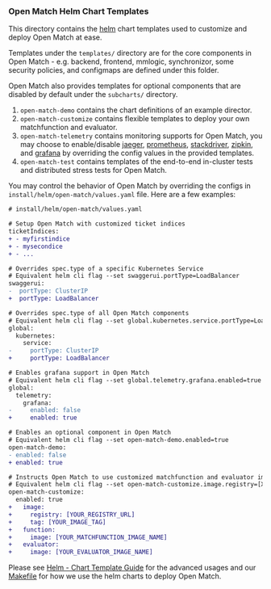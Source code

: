 ### Open Match Helm Chart Templates
This directory contains the [helm](https://helm.sh/ "helm") chart templates used to customize and deploy Open Match at ease.

Templates under the `templates/` directory are for the core components in Open Match - e.g. backend, frontend, mmlogic, synchronizor, some security policies, and configmaps are defined under this folder.

Open Match also provides templates for optional components that are disabled by default under the `subcharts/` directory.
1. `open-match-demo` contains the chart definitions of an example director.
2. `open-match-customize` contains flexible templates to deploy your own matchfunction and evaluator.
3. `open-match-telemetry` contains monitoring supports for Open Match, you may choose to enable/disable [jaeger](https://www.jaegertracing.io/ "jaeger"), [prometheus](http://prometheus.io "prometheus"), [stackdriver](https://cloud.google.com/stackdriver/ "stackdriver"), [zipkin](https://zipkin.io/ "zipkin"), and [grafana](https://grafana.com/ "grafana") by overriding the config values in the provided templates.
4. `open-match-test` contains templates of the end-to-end in-cluster tests and distributed stress tests for Open Match.

You may control the behavior of Open Match by overriding the configs in `install/helm/open-match/values.yaml` file. Here are a few examples:

```diff
# install/helm/open-match/values.yaml

# Setup Open Match with customized ticket indices
ticketIndices:
+ - myfirstindice
+ - mysecondice
+ - ...

# Overrides spec.type of a specific Kubernetes Service
# Equivalent helm cli flag --set swaggerui.portType=LoadBalancer
swaggerui:
-  portType: ClusterIP
+  portType: LoadBalancer

# Overrides spec.type of all Open Match components
# Equivalent helm cli flag --set global.kubernetes.service.portType=LoadBalancer
global:
  kubernetes:
    service:
-	  portType: ClusterIP
+     portType: LoadBalancer

# Enables grafana support in Open Match
# Equivalent helm cli flag --set global.telemetry.grafana.enabled=true
global:
  telemetry:
    grafana:
-     enabled: false
+     enabled: true

# Enables an optional component in Open Match
# Equivalent helm cli flag --set open-match-demo.enabled=true
open-match-demo:
- enabled: false
+ enabled: true

# Instructs Open Match to use customized matchfunction and evaluator images
# Equivalent helm cli flag --set open-match-customize.image.registry=[XXX],open-match-customize.image.tag=[XXX]
open-match-customize:
  enabled: true
+   image:
+     registry: [YOUR_REGISTRY_URL]
+     tag: [YOUR_IMAGE_TAG]
+   function:
+     image: [YOUR_MATCHFUNCTION_IMAGE_NAME]
+   evaluator:
+     image: [YOUR_EVALUATOR_IMAGE_NAME]
```

Please see [Helm - Chart Template Guide](https://helm.sh/docs/chart_template_guide/#the-chart-template-developer-s-guide "Chart Template Guide") for the advanced usages and our [Makefile](https://github.com/googleforgames/open-match/blob/master/Makefile#L358 "Makefile")  for how we use the helm charts to deploy Open Match.